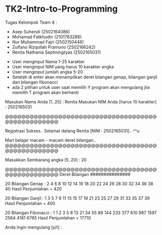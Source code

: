 # TK2-Intro-to-Programming
Tugas Kelompok Team 4 :
- Asep Suhendi (2502164086)
- Mohamad Fatkhudin (2101783286)
- Nur Muhammad Fajri (2502150446)
- Zulfano Rizqullah Pramono (2502166242)
- Renita Nathania Septiningtyas (2502165031)

* User menginput Nama 1-25 karakter
* User menginput NIM yang harus 10 karakter angka
* User menginput jumlah angka 5-20 
* Setelah di enter akan menampilkan deret bilangan genap, bilangan ganjil dan bilangan fibonacci
* ada 2 pilihan untuk user saat memilih Y program akan mengulang jila memilih T program akan berhenti



Masukan Nama Anda [1..25] : Renita
Masukan NIM Anda [harus 10 karakter] : 2502165031

@@@@@@@@@@@@@@@@@@@@@@@@@@@@@@@@@@@@@@@@@@@@@@@@@@

Registrasi Sukses..
Selamat datang Renita [NIM : 2502165031].. ^^u

Mari belajar macam - macam deret bilangan..
@@@@@@@@@@@@@@@@@@@@@@@@@@@@@@@@@@@@@@@@@@@@@@@@@@

Masukkan Sembarang angka [5..20] : 20

@@@@@@@@@@@@@@@@@@@@@@@@@@@@@@@@@@@@@@@@@@@@@@@@@@
Deret Bilangan
###############

20 Bilangan Genap :
2 4 6 8 10 12 14 16 18 20 22 24 26 28 30 32 34 36 38 40 
Hasil Penjumlahan = 420

20 Bilangan Ganjil :
1 3 5 7 9 11 13 15 17 19 21 23 25 27 29 31 33 35 37 39 
Hasil Penjumlahan = 400

20 Bilangan Fibonacci :
1 1 2 3 5 8 13 21 34 55 89 144 233 377 610 987 1597 2584 4181 6765 
Hasil Penjumlahan = 17710

Anda Ingin mengulang [y/t] : 
